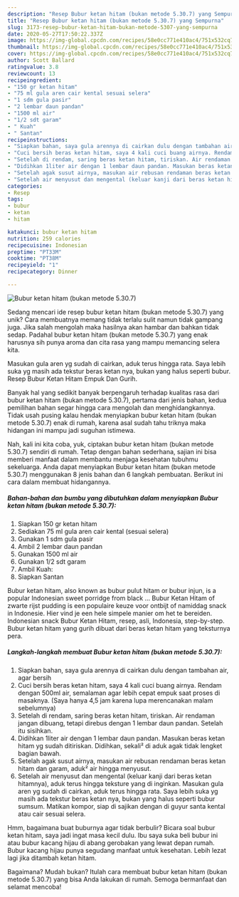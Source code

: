 ```yaml
---
description: "Resep Bubur ketan hitam (bukan metode 5.30.7) yang Sempurna"
title: "Resep Bubur ketan hitam (bukan metode 5.30.7) yang Sempurna"
slug: 3173-resep-bubur-ketan-hitam-bukan-metode-5307-yang-sempurna
date: 2020-05-27T17:50:22.337Z
image: https://img-global.cpcdn.com/recipes/58e0cc771e410ac4/751x532cq70/bubur-ketan-hitam-bukan-metode-5307-foto-resep-utama.jpg
thumbnail: https://img-global.cpcdn.com/recipes/58e0cc771e410ac4/751x532cq70/bubur-ketan-hitam-bukan-metode-5307-foto-resep-utama.jpg
cover: https://img-global.cpcdn.com/recipes/58e0cc771e410ac4/751x532cq70/bubur-ketan-hitam-bukan-metode-5307-foto-resep-utama.jpg
author: Scott Ballard
ratingvalue: 3.8
reviewcount: 13
recipeingredient:
- "150 gr ketan hitam"
- "75 ml gula aren cair kental sesuai selera"
- "1 sdm gula pasir"
- "2 lembar daun pandan"
- "1500 ml air"
- "1/2 sdt garam"
- " Kuah"
- " Santan"
recipeinstructions:
- "Siapkan bahan, saya gula arennya di cairkan dulu dengan tambahan air, agar bersih"
- "Cuci bersih beras ketan hitam, saya 4 kali cuci buang airnya. Rendam dengan 500ml air, semalaman agar lebih cepat empuk saat proses di masaknya. (Saya hanya 4,5 jam karena lupa merencanakan malam sebelumnya)"
- "Setelah di rendam, saring beras ketan hitam, tiriskan. Air rendaman jangan dibuang, tetapi direbus dengan 1 lembar daun pandan. Setelah itu sisihkan."
- "Didihkan 1liter air dengan 1 lembar daun pandan. Masukan beras ketan hitam yg sudah ditiriskan. Didihkan, sekali² di aduk agak tidak lengket bagian bawah."
- "Setelah agak susut airnya, masukan air rebusan rendaman beras ketan hitam dan garam, aduk² air hingga menyusut."
- "Setelah air menyusut dan mengental (keluar kanji dari beras ketan hitamnya), aduk terus hingga teksture yang di inginkan. Masukan gula aren yg sudah di cairkan, aduk terus hingga rata. Saya lebih suka yg masih ada tekstur beras ketan nya, bukan yang halus seperti bubur sumsum. Matikan kompor, siap di sajikan dengan di guyur santa kental atau cair sesuai selera."
categories:
- Resep
tags:
- bubur
- ketan
- hitam

katakunci: bubur ketan hitam 
nutrition: 259 calories
recipecuisine: Indonesian
preptime: "PT33M"
cooktime: "PT38M"
recipeyield: "1"
recipecategory: Dinner

---
```



![Bubur ketan hitam (bukan metode 5.30.7)](https://img-global.cpcdn.com/recipes/58e0cc771e410ac4/751x532cq70/bubur-ketan-hitam-bukan-metode-5307-foto-resep-utama.jpg)

Sedang mencari ide resep bubur ketan hitam (bukan metode 5.30.7) yang unik? Cara membuatnya memang tidak terlalu sulit namun tidak gampang juga. Jika salah mengolah maka hasilnya akan hambar dan bahkan tidak sedap. Padahal bubur ketan hitam (bukan metode 5.30.7) yang enak harusnya sih punya aroma dan cita rasa yang mampu memancing selera kita.

Masukan gula aren yg sudah di cairkan, aduk terus hingga rata. Saya lebih suka yg masih ada tekstur beras ketan nya, bukan yang halus seperti bubur. Resep Bubur Ketan Hitam Empuk Dan Gurih.

Banyak hal yang sedikit banyak berpengaruh terhadap kualitas rasa dari bubur ketan hitam (bukan metode 5.30.7), pertama dari jenis bahan, kedua pemilihan bahan segar hingga cara mengolah dan menghidangkannya. Tidak usah pusing kalau hendak menyiapkan bubur ketan hitam (bukan metode 5.30.7) enak di rumah, karena asal sudah tahu triknya maka hidangan ini mampu jadi suguhan istimewa.


Nah, kali ini kita coba, yuk, ciptakan bubur ketan hitam (bukan metode 5.30.7) sendiri di rumah. Tetap dengan bahan sederhana, sajian ini bisa memberi manfaat dalam membantu menjaga kesehatan tubuhmu sekeluarga. Anda dapat menyiapkan Bubur ketan hitam (bukan metode 5.30.7) menggunakan 8 jenis bahan dan 6 langkah pembuatan. Berikut ini cara dalam membuat hidangannya.

<!--inarticleads1-->

##### Bahan-bahan dan bumbu yang dibutuhkan dalam menyiapkan Bubur ketan hitam (bukan metode 5.30.7):

1. Siapkan 150 gr ketan hitam
1. Sediakan 75 ml gula aren cair kental (sesuai selera)
1. Gunakan 1 sdm gula pasir
1. Ambil 2 lembar daun pandan
1. Gunakan 1500 ml air
1. Gunakan 1/2 sdt garam
1. Ambil  Kuah:
1. Siapkan  Santan


Bubur ketan hitam, also known as bubur pulut hitam or bubur injun, is a popular Indonesian sweet porridge from black … Bubur Ketan Hitam of zwarte rijst pudding is een populaire keuze voor ontbijt of namiddag snack in Indonesie. Hier vind je een hele simpele manier om het te bereiden. Indonesian snack Bubur Ketan Hitam, resep, asli, Indonesia, step-by-step. Bubur ketan hitam yang gurih dibuat dari beras ketan hitam yang teksturnya pera. 

<!--inarticleads2-->

##### Langkah-langkah membuat Bubur ketan hitam (bukan metode 5.30.7):

1. Siapkan bahan, saya gula arennya di cairkan dulu dengan tambahan air, agar bersih
1. Cuci bersih beras ketan hitam, saya 4 kali cuci buang airnya. Rendam dengan 500ml air, semalaman agar lebih cepat empuk saat proses di masaknya. (Saya hanya 4,5 jam karena lupa merencanakan malam sebelumnya)
1. Setelah di rendam, saring beras ketan hitam, tiriskan. Air rendaman jangan dibuang, tetapi direbus dengan 1 lembar daun pandan. Setelah itu sisihkan.
1. Didihkan 1liter air dengan 1 lembar daun pandan. Masukan beras ketan hitam yg sudah ditiriskan. Didihkan, sekali² di aduk agak tidak lengket bagian bawah.
1. Setelah agak susut airnya, masukan air rebusan rendaman beras ketan hitam dan garam, aduk² air hingga menyusut.
1. Setelah air menyusut dan mengental (keluar kanji dari beras ketan hitamnya), aduk terus hingga teksture yang di inginkan. Masukan gula aren yg sudah di cairkan, aduk terus hingga rata. Saya lebih suka yg masih ada tekstur beras ketan nya, bukan yang halus seperti bubur sumsum. Matikan kompor, siap di sajikan dengan di guyur santa kental atau cair sesuai selera.


Hmm, bagaimana buat buburnya agar tidak berbulir? Bicara soal bubur ketan hitam, saya jadi ingat masa kecil dulu. Ibu saya suka beli bubur ini atau bubur kacang hijau di abang gerobakan yang lewat depan rumah. Bubur kacang hijau punya segudang manfaat untuk kesehatan. Lebih lezat lagi jika ditambah ketan hitam. 

Bagaimana? Mudah bukan? Itulah cara membuat bubur ketan hitam (bukan metode 5.30.7) yang bisa Anda lakukan di rumah. Semoga bermanfaat dan selamat mencoba!
